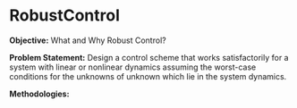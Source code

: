 # RobustControl

**Objective:** What and Why Robust Control?

**Problem Statement:** Design a control scheme that works satisfactorily for a system with linear or nonlinear dynamics assuming the worst-case conditions for the unknowns of unknown which lie in the system dynamics.

**Methodologies:**

